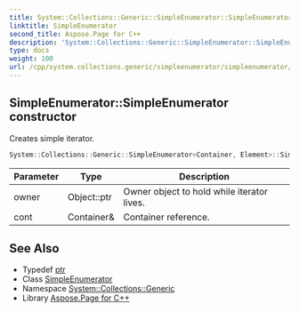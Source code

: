 ```yaml
---
title: System::Collections::Generic::SimpleEnumerator::SimpleEnumerator constructor
linktitle: SimpleEnumerator
second_title: Aspose.Page for C++
description: 'System::Collections::Generic::SimpleEnumerator::SimpleEnumerator constructor. Creates simple iterator in C++.'
type: docs
weight: 100
url: /cpp/system.collections.generic/simpleenumerator/simpleenumerator/
---
```

## SimpleEnumerator::SimpleEnumerator constructor


Creates simple iterator.

```cpp
System::Collections::Generic::SimpleEnumerator<Container, Element>::SimpleEnumerator(Object::ptr owner, Container &cont)
```


| Parameter | Type | Description |
| --- | --- | --- |
| owner | Object::ptr | Owner object to hold while iterator lives. |
| cont | Container\& | Container reference. |

## See Also

* Typedef [ptr](../../../system/object/ptr/)
* Class [SimpleEnumerator](../)
* Namespace [System::Collections::Generic](../../)
* Library [Aspose.Page for C++](../../../)
